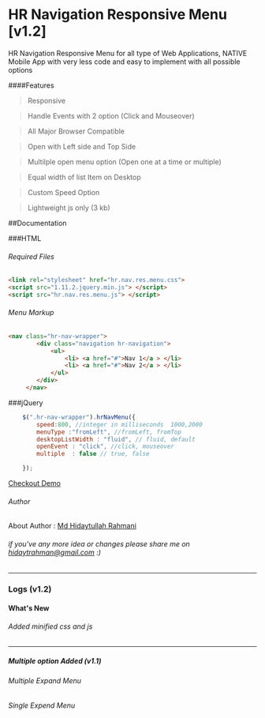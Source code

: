 # HR Navigation Responsive Menu [v1.2]

HR Navigation Responsive Menu for all type of Web Applications, NATIVE Mobile App with very less code and easy to implement with all possible options

####Features
>Responsive

>Handle Events with 2 option (Click and Mouseover)

>All Major Browser Compatible

>Open with Left side and Top Side

>Multilple open menu option (Open one at a time or multiple)

>Equal width of list Item on Desktop

>Custom Speed Option

>Lightweight js only (3 kb)

##Documentation

###HTML

###### Required Files <head>
```html
<link rel="stylesheet" href="hr.nav.res.menu.css">
<script src="1.11.2.jquery.min.js"> </script>
<script src="hr.nav.res.menu.js"> </script>
```
###### Menu Markup
```html
<nav class="hr-nav-wrapper">
		<div class="navigation hr-navigation">
			<ul>
				<li> <a href="#">Nav 1</a > </li>
				<li> <a href="#">Nav 2</a > </li>
			</ul>
		</div>
	 </nav>
```
	
###jQuery
```javascript
	$(".hr-nav-wrapper").hrNavMenu({ 
		speed:800, //integer in milliseconds  1000,2000
		menuType :"fromLeft", //fromLeft, fromTop
		desktopListWidth : "fluid", // fluid, default
		openEvent : "click", //click, mouseover
		multiple  : false // true, false

	});
```

[Checkout Demo ](https://run.plnkr.co/plunks/QLcT9d/)

###### Author
About Author : [Md Hidaytullah Rahmani](http://www.clickimagine.com)

###### if you've any more idea or changes please share me on hidaytrahman@gmail.com :)

----------------------------------------------------
### Logs (v1.2)
#### What's New
###### Added minified css and js
--------------------------
#####  Multiple option Added **(v1.1)**
###### _Multiple Expand Menu_
###### _Single Expend Menu_
